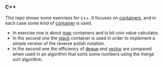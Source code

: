 ### C++
This repo shows some exercises for c++. It focuses on [containers](https://en.cppreference.com/w/cpp/container), and in each case some kind of [container](https://en.cppreference.com/w/cpp/container) is used.

* In exercise one is about [map](https://en.cppreference.com/w/cpp/container/map) containers and is bit coin value calculator.
* In the second one the  [stack](https://en.cppreference.com/w/cpp/container/stack) container is used in order to implement a simple version of the reverse polish notation.
* In the second one the efficiency of [deque](https://en.cppreference.com/w/cpp/container/deque) and [vector](https://en.cppreference.com/w/cpp/container/vector) are compared when used in an algorithm that sorts some numbers using the merge sort algorithm.
